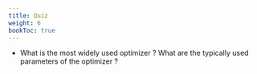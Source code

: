 ```yaml
---
title: Quiz
weight: 6
bookToc: true
---
```


- What is the most widely used optimizer ? What are the typically used parameters of the optimizer ?
